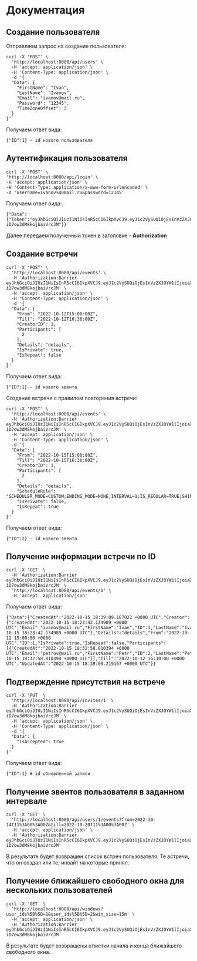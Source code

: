 # Документация

## Создание пользователя
Отправляем запрос на создание пользователя:
```
curl -X 'POST' \
  'http://localhost:8080/api/users' \
  -H 'accept: application/json' \
  -H 'Content-Type: application/json' \
  -d '{
  "Data": {
    "FirstName": "Ivan",
    "LastName": "Ivanov",
    "Email": "ivanov@mail.ru",
    "Password": "12345",
    "TimeZoneOffset": 3
  }
}'
``` 

Получаем ответ вида:
```
{"ID":1} - id нового пользователя
```
## Аутентификация пользователя
```
curl -X 'POST' \
'http://localhost:8080/api/login' \
-H 'accept: application/json' \
-H 'Content-Type: application/x-www-form-urlencoded' \
-d 'username=ivanov%40mail.ru&password=12345'
```

Получаем ответ вида:
```
{"Data":{"Token":"eyJhbGciOiJIUzI1NiIsInR5cCI6IkpXVCJ9.eyJ1c2VySUQiOjEsInVzZXJOYW1lIjoiaXZhbm92QG1haWwucnUifQ.evXbemYej5uqiiMygZ3nbK-iD7ow3dM8kojbaiVrcJM"}}
```
Далее передаем полученный токен в заголовке - **Authorization**

## Создание встречи
```
curl -X 'POST' \
  'http://localhost:8080/api/events' \
  -H 'Authorization:Barrier eyJhbGciOiJIUzI1NiIsInR5cCI6IkpXVCJ9.eyJ1c2VySUQiOjEsInVzZXJOYW1lIjoiaXZhbm92QG1haWwucnUifQ.evXbemYej5uqiiMygZ3nbK-iD7ow3dM8kojbaiVrcJM' \
  -H 'accept: application/json' \
  -H 'Content-Type: application/json' \
  -d '{
  "Data": {
    "From": "2022-10-12T15:00:00Z",
    "Till": "2022-10-12T16:30:00Z",
    "CreatorID": 1,
    "Participants": [
      2
    ],
    "Details": "details",
    "IsPrivate": true,
    "IsRepeat": false
  }
}'
```

Получаем ответ вида:
```
{"ID":1} - id нового эвента
```

Создание встречи с правилом повторения встречи:
```
curl -X 'POST' \
  'http://localhost:8080/api/events' \
  -H 'Authorization:Barrier eyJhbGciOiJIUzI1NiIsInR5cCI6IkpXVCJ9.eyJ1c2VySUQiOjEsInVzZXJOYW1lIjoiaXZhbm92QG1haWwucnUifQ.evXbemYej5uqiiMygZ3nbK-iD7ow3dM8kojbaiVrcJM' \
  -H 'accept: application/json' \
  -H 'Content-Type: application/json' \
  -d '{
  "Data": {
    "From": "2022-10-15T15:00:00Z",
    "Till": "2022-10-15T16:30:00Z",
    "CreatorID": 1,
    "Participants": [
      2
    ],
    "Details": "details",
    "ScheduleRule": "SCHEDULER_MODE=CUSTOM;ENDING_MODE=NONE;INTERVAL=1;IS_REGULAR=TRUE;SHIFT=WEEKLY;CUSTOM_DAY_LIST=1,2,3",
    "IsPrivate": false,
    "IsRepeat": true
  }
}'
```

Получаем ответ вида:
```
{"ID":2} - id нового эвента
```

## Получение информации встречи по ID
```
curl -X 'GET' \
  -H 'Authorization:Barrier eyJhbGciOiJIUzI1NiIsInR5cCI6IkpXVCJ9.eyJ1c2VySUQiOjEsInVzZXJOYW1lIjoiaXZhbm92QG1haWwucnUifQ.evXbemYej5uqiiMygZ3nbK-iD7ow3dM8kojbaiVrcJM' \
  'http://localhost:8080/api/events/1' \
  -H 'accept: application/json'
```

Получаем ответ вида:
```
{"Data":{"CreatedAt":"2022-10-15 18:39:09.187022 +0000 UTC","Creator":{"CreatedAt":"2022-10-15 18:23:42.134989 +0000 UTC","Email":"ivanov@mail.ru","FirstName":"Ivan","ID":1,"LastName":"Ivanov","TimeZoneOffset":3,"UpdatedAt":"2022-10-15 18:23:42.134989 +0000 UTC"},"Details":"details","From":"2022-10-12 15:00:00 +0000 UTC","ID":1,"IsPrivate":true,"IsRepeat":false,"Participants":[{"CreatedAt":"2022-10-15 18:32:58.810394 +0000 UTC","Email":"petrov@mail.ru","FirstName":"Petr","ID":2,"LastName":"Petrov","TimeZoneOffset":3,"UpdatedAt":"2022-10-15 18:32:58.810394 +0000 UTC"}],"Till":"2022-10-12 16:30:00 +0000 UTC","UpdatedAt":"2022-10-15 18:39:09.219167 +0000 UTC"}}
```

## Подтверждение присутствия на встрече
```
curl -X 'PUT' \
  'http://localhost:8080/api/invites/1' \
  -H 'Authorization:Barrier eyJhbGciOiJIUzI1NiIsInR5cCI6IkpXVCJ9.eyJ1c2VySUQiOjEsInVzZXJOYW1lIjoiaXZhbm92QG1haWwucnUifQ.evXbemYej5uqiiMygZ3nbK-iD7ow3dM8kojbaiVrcJM' \
  -H 'accept: application/json' \
  -H 'Content-Type: application/json' \
  -d '{
  "Data": {
    "IsAccepted": true
  }
}'
```

Получаем ответ вида:
```
{"ID":1} # id обновленной записи 
```

## Получение эвентов пользователя в заданном интервале
```
curl -X 'GET' \
  'http://localhost:8080/api/users/1/events?from=2022-10-14T11%3A00%3A00Z&till=2022-10-20T11%3A00%3A00Z' \
  -H 'accept: application/json' \
  -H 'Authorization:Barrier eyJhbGciOiJIUzI1NiIsInR5cCI6IkpXVCJ9.eyJ1c2VySUQiOjEsInVzZXJOYW1lIjoiaXZhbm92QG1haWwucnUifQ.evXbemYej5uqiiMygZ3nbK-iD7ow3dM8kojbaiVrcJM'
```

В результате будет возвращен список встреч пользователя. Те встречи, что он создал или те, инвайт на которые принял.

## Получение ближайшего свободного окна для нескольких пользователей

```
curl -X 'GET' \
  'http://localhost:8080/api/windows?user_ids%5B%5D=1&user_ids%5B%5D=2&win_size=15m' \
  -H 'accept: application/json' \
  -H 'Authorization:Barrier eyJhbGciOiJIUzI1NiIsInR5cCI6IkpXVCJ9.eyJ1c2VySUQiOjEsInVzZXJOYW1lIjoiaXZhbm92QG1haWwucnUifQ.evXbemYej5uqiiMygZ3nbK-iD7ow3dM8kojbaiVrcJM
```

В результате будет возвращены отметки начала и конца ближайшего свободного окна.